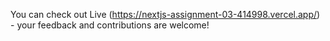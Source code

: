 You can check out Live (https://nextjs-assignment-03-414998.vercel.app/) - your feedback and contributions are welcome!
